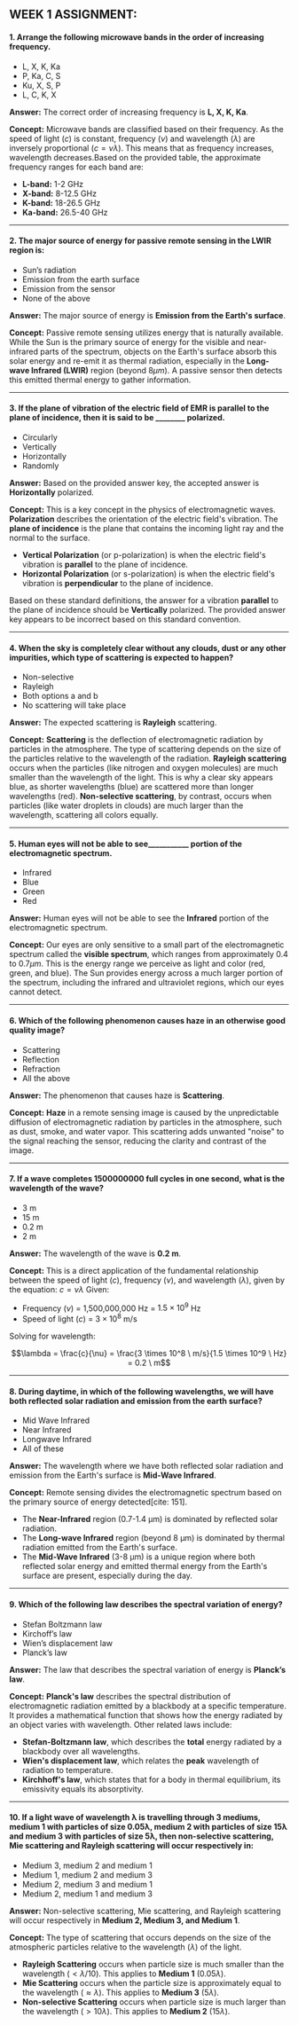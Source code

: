 ## WEEK 1 ASSIGNMENT:
#### 1. Arrange the following microwave bands in the order of increasing frequency.

  * L, X, K, Ka
  * P, Ka, C, S
  * Ku, X, S, P
  * L, C, K, X

**Answer:** The correct order of increasing frequency is **L, X, K, Ka**.

**Concept:** Microwave bands are classified based on their frequency. As the speed of light ($c$) is constant, frequency ($\nu$) and wavelength ($\lambda$) are inversely proportional ($c=\nu \lambda$). This means that as frequency increases, wavelength decreases.Based on the provided table, the approximate frequency ranges for each band are:

  * **L-band:** 1-2 GHz
  * **X-band:** 8-12.5 GHz
  * **K-band:** 18-26.5 GHz
  * **Ka-band:** 26.5-40 GHz

-----

#### 2. The major source of energy for passive remote sensing in the LWIR region is:

  * Sun’s radiation
  * Emission from the earth surface
  * Emission from the sensor
  * None of the above

**Answer:** The major source of energy is **Emission from the Earth's surface**.

**Concept:** Passive remote sensing utilizes energy that is naturally available. While the Sun is the primary source of energy for the visible and near-infrared parts of the spectrum, objects on the Earth's surface absorb this solar energy and re-emit it as thermal radiation, especially in the **Long-wave Infrared (LWIR)** region (beyond $8µm$). A passive sensor then detects this emitted thermal energy to gather information.

-----

#### 3. If the plane of vibration of the electric field of EMR is parallel to the plane of incidence, then it is said to be ________ polarized.

  * Circularly
  * Vertically
  * Horizontally
  * Randomly

**Answer:** Based on the provided answer key, the accepted answer is **Horizontally** polarized.

**Concept:** This is a key concept in the physics of electromagnetic waves. **Polarization** describes the orientation of the electric field's vibration. The **plane of incidence** is the plane that contains the incoming light ray and the normal to the surface.

  * **Vertical Polarization** (or p-polarization) is when the electric field's vibration is **parallel** to the plane of incidence.
  * **Horizontal Polarization** (or s-polarization) is when the electric field's vibration is **perpendicular** to the plane of incidence.

Based on these standard definitions, the answer for a vibration **parallel** to the plane of incidence should be **Vertically** polarized. The provided answer key appears to be incorrect based on this standard convention.

-----

#### 4. When the sky is completely clear without any clouds, dust or any other impurities, which type of scattering is expected to happen?

  * Non-selective
  * Rayleigh
  * Both options a and b
  * No scattering will take place

**Answer:** The expected scattering is **Rayleigh** scattering.

**Concept:** **Scattering** is the deflection of electromagnetic radiation by particles in the atmosphere. The type of scattering depends on the size of the particles relative to the wavelength of the radiation. **Rayleigh scattering** occurs when the particles (like nitrogen and oxygen molecules) are much smaller than the wavelength of the light. This is why a clear sky appears blue, as shorter wavelengths (blue) are scattered more than longer wavelengths (red). **Non-selective scattering**, by contrast, occurs when particles (like water droplets in clouds) are much larger than the wavelength, scattering all colors equally.

-----

#### 5. Human eyes will not be able to see___________ portion of the electromagnetic spectrum.

  * Infrared
  * Blue
  * Green
  * Red

**Answer:** Human eyes will not be able to see the **Infrared** portion of the electromagnetic spectrum.

**Concept:** Our eyes are only sensitive to a small part of the electromagnetic spectrum called the **visible spectrum**, which ranges from approximately $0.4$ to $0.7 µm$. This is the energy range we perceive as light and color (red, green, and blue). The Sun provides energy across a much larger portion of the spectrum, including the infrared and ultraviolet regions, which our eyes cannot detect.

-----

#### 6. Which of the following phenomenon causes haze in an otherwise good quality image?

  * Scattering
  * Reflection
  * Refraction
  * All the above

**Answer:** The phenomenon that causes haze is **Scattering**.

**Concept:** **Haze** in a remote sensing image is caused by the unpredictable diffusion of electromagnetic radiation by particles in the atmosphere, such as dust, smoke, and water vapor. This scattering adds unwanted "noise" to the signal reaching the sensor, reducing the clarity and contrast of the image.

-----

#### 7. If a wave completes 1500000000 full cycles in one second, what is the wavelength of the wave?

  * 3 m
  * 15 m
  * 0.2 m
  * 2 m

**Answer:** The wavelength of the wave is **0.2 m**.

**Concept:** This is a direct application of the fundamental relationship between the speed of light ($c$), frequency ($\nu$), and wavelength ($\lambda$), given by the equation:
$c = \nu\lambda$
Given:

  * Frequency ($\nu$) = 1,500,000,000 Hz = $1.5 \times 10^9$ Hz
  * Speed of light ($c$) = $3 \times 10^8$ m/s

Solving for wavelength:

$$\lambda = \frac{c}{\nu} = \frac{3 \times 10^8 \ m/s}{1.5 \times 10^9 \ Hz} = 0.2 \ m$$

-----

#### 8. During daytime, in which of the following wavelengths, we will have both reflected solar radiation and emission from the earth surface?

  * Mid Wave Infrared
  * Near Infrared
  * Longwave Infrared
  * All of these

**Answer:** The wavelength where we have both reflected solar radiation and emission from the Earth's surface is **Mid-Wave Infrared**.

**Concept:** Remote sensing divides the electromagnetic spectrum based on the primary source of energy detected[cite: 151].

  * The **Near-Infrared** region (0.7-1.4 µm) is dominated by reflected solar radiation.
  * The **Long-wave Infrared** region (beyond 8 µm) is dominated by thermal radiation emitted from the Earth's surface.
  * The **Mid-Wave Infrared** (3-8 µm) is a unique region where both reflected solar energy and emitted thermal energy from the Earth's surface are present, especially during the day.

-----

#### 9. Which of the following law describes the spectral variation of energy?

  * Stefan Boltzmann law
  * Kirchoff’s law
  * Wien’s displacement law
  * Planck’s law

**Answer:** The law that describes the spectral variation of energy is **Planck’s law**.

**Concept:** **Planck's law** describes the spectral distribution of electromagnetic radiation emitted by a blackbody at a specific temperature. It provides a mathematical function that shows how the energy radiated by an object varies with wavelength. Other related laws include:

  * **Stefan-Boltzmann law**, which describes the **total** energy radiated by a blackbody over all wavelengths.
  * **Wien's displacement law**, which relates the **peak** wavelength of radiation to temperature.
  * **Kirchhoff's law**, which states that for a body in thermal equilibrium, its emissivity equals its absorptivity.

-----

#### 10. If a light wave of wavelength λ is travelling through 3 mediums, medium 1 with particles of size 0.05λ, medium 2 with particles of size 15λ and medium 3 with particles of size 5λ, then non-selective scattering, Mie scattering and Rayleigh scattering will occur respectively in:

  * Medium 3, medium 2 and medium 1
  * Medium 1, medium 2 and medium 3
  * Medium 2, medium 3 and medium 1
  * Medium 2, medium 1 and medium 3

**Answer:** Non-selective scattering, Mie scattering, and Rayleigh scattering will occur respectively in **Medium 2, Medium 3, and Medium 1**.

**Concept:** The type of scattering that occurs depends on the size of the atmospheric particles relative to the wavelength ($\lambda$) of the light.

  * **Rayleigh Scattering** occurs when particle size is much smaller than the wavelength ($<\lambda/10$). This applies to **Medium 1** ($0.05\lambda$).
  * **Mie Scattering** occurs when the particle size is approximately equal to the wavelength ($\approx \lambda$). This applies to **Medium 3** ($5\lambda$).
  * **Non-selective Scattering** occurs when particle size is much larger than the wavelength ($>10\lambda$). This applies to **Medium 2** ($15\lambda$).

